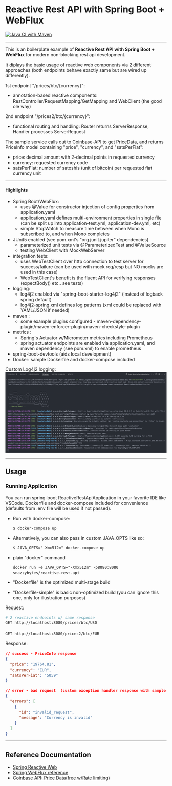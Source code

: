 # Reactive Rest API with Spring Boot + WebFlux

[![Java CI with Maven](https://github.com/snazzybytes/reactive-rest-api/actions/workflows/maven.yml/badge.svg)](https://github.com/snazzybytes/reactive-rest-api/actions/workflows/maven.yml)

---

This is an boilerplate example of **Reactive Rest API with Spring Boot + WebFlux** for modern non-blocking rest api development.

It diplays the basic usage of reactive web components via 2 different approaches (both endpoints behave exactly same but are wired up differently).

1st endpoint "/prices/btc/{currency}":

- annotation-based reactive components: RestController/RequestMapping/GetMapping and WebClient (the good ole way)

2nd endpoint "/prices2/btc/{currency}":

- functional routing and handling: Router returns ServerResponse, Handler processes ServerRequest

The sample service calls out to Coinbase-API to get PriceData, and returns PriceInfo model containing "price", "currency", and "satsPerFiat":

- price: decimal amount with 2-decimal points in requested currency
- currency: requested currency code
- satsPerFiat: number of satoshis (unit of bitcoin) per requested fiat currency unit

---

#### Highlights

- Spring Boot/WebFlux:
  - uses @Value for constructor injection of config properties from application.yaml
  - application.yaml defines multi-environment properties in single file (can be split up into application-test.yml, application-dev.yml, etc)
  - simple StopWatch to measure time between when Mono is subscribed to, and when Mono completes
- JUnit5 enabled (see pom.xml's "org.junit.jupiter" dependencies)
  - parameterized unit tests via @ParameterizedTest and @ValueSource
  - testing WebClient with MockWebServer
- integration tests:
  - uses WebTestClient over http connection to test server for success/failure (can be used with mock req/resp but NO mocks are used in this case)
  - WebTestClient's benefit is the fluent API for verifying responses (expectBody() etc.. see tests)
- logging:
  - log4j2 enabled via "spring-boot-starter-log4j2" (instead of logback spring default)
  - log4j2-spring.xml defines log patterns (xml could be replaced with YAML/JSON if needed)
- maven :
  - some example plugins configured - maven-dependency-plugin/maven-enforcer-plugin/maven-checkstyle-plugin
- metrics :
  - Spring's Actuator w/Micrometer metrics including Prometheus
  - spring actuator endpoints are enabled via application.yaml, and maven dependency (see pom.xml) to enable prometheus
- spring-boot-devtools (aids local development)
- Docker: sample Dockerfile and docker-compose included

Custom Log4j2 logging:
![Custom Logging](/assets/custom-logging.png)

---

## Usage

### Running Application

You can run spring-boot ReactiveRestApiApplication in your favorite IDE like VSCode. Dockerfile and docker-compose included for convenience (defaults from .env file will be used if not passed).

- Run with docker-compose:

  ```
  $ docker-compose up
  ```

- Alternatively, you can also pass in custom JAVA_OPTS like so:
  ```
  $ JAVA_OPTS="-Xmx512m" docker-compose up
  ```
- plain "docker" command
  ```
  docker run -e JAVA_OPTS="-Xmx512m" -p8080:8080 snazzybytes/reactive-rest-api
  ```
- "Dockerfile" is the optimized multi-stage build
- "Dockerfile-simple" is basic non-optimized build (you can ignore this one, only for illustration purposes)

Request:

```bash
# 2 reactive endpoints w/ same response
GET http://localhost:8080/prices/btc/USD

GET http://localhost:8080/prices2/btc/EUR
```

Response:

```json
// success - PriceInfo response
{
  "price": "19764.81",
  "currency": "EUR",
  "satsPerFiat": "5059"
}
```

```json
// error - bad request  (custom exception handler response with sample json)
{
  "errors": [
    {
      "id": "invalid_request",
      "message": "Currency is invalid"
    }
  ]
}
```

---

## Reference Documentation

- [Spring Reactive Web](https://docs.spring.io/spring-boot/docs/2.7.4/reference/htmlsingle/#web.reactive)
- [Spring WebFlux reference](https://docs.spring.io/spring-framework/docs/current/reference/html/web-reactive.html#webflux-reactive-api)
- [Coinbase API: Price Data(free w/Rate limiting)](https://docs.cloud.coinbase.com/sign-in-with-coinbase/docs/price-data)
